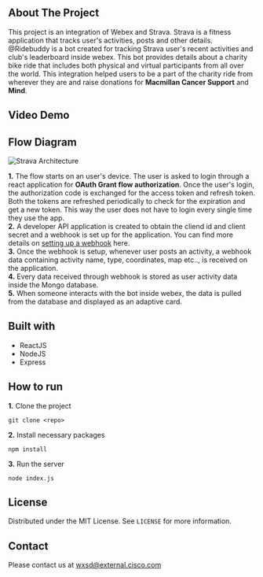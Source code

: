 ## About The Project

This project is an integration of Webex and Strava. Strava is a fitness application that tracks user's activities, posts and other details. @Ridebuddy is a bot created for tracking Strava user's recent activities and club's leaderboard inside webex. This bot provides details about a charity bike ride that includes both physical and virtual participants from all over the world. This integration helped users to be a part of the charity ride from wherever they are and raise donations for **Macmillan Cancer Support** and **Mind**.

## Video Demo

## Flow Diagram

![Strava Architecture](https://github.com/WXSD-Sales/strava-react/blob/master/strava-flow-diagram.png)

**1.** The flow starts on an user's device. The user is asked to login through a react application for **OAuth Grant flow authorization**. Once the user's login, the authorization code is exchanged for the access token and refresh token. Both the tokens are refreshed periodically to check for the expiration and get a new token. This way the user does not have to login every single time they use the app. \
**2.** A developer API application is created to obtain the cliend id and client secret and a webhook is set up for the application. You can find more details on [setting up a webhook](https://developers.strava.com/docs/webhooks/) here. \
**3.** Once the webhook is setup, whenever user posts an activity, a webhook data containing activity name, type, coordinates, map etc.., is received on the application. \
**4.** Every data received through webhook is stored as user activity data inside the Mongo database. \
**5.** When someone interacts with the bot inside webex, the data is pulled from the database and displayed as an adaptive card.

## Built with

* ReactJS
* NodeJS
* Express

## How to run

**1.** Clone the project
```
git clone <repo>
```
**2.** Install necessary packages
```
npm install
```
**3.** Run the server
```
node index.js
```


## License

Distributed under the MIT License. See `LICENSE` for more information.


## Contact
Please contact us at wxsd@external.cisco.com
